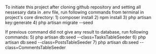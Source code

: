 To initiate this project after cloning github repository and setting all nessesary data in .env file,
run following commands from terminal in project's core directory:
    1) composer install
    2) npm install
    3) php artisan key:generate
    4) php artisan migrate --seed

If previous command did not give any result to database, run following commands:
    5) php artisan db:seed --class=TasksTableSeeder
    6) php artisan db:seed --class=PostsTableSeeder
    7) php artisan db:seed --class=CommentsTableSeeder

